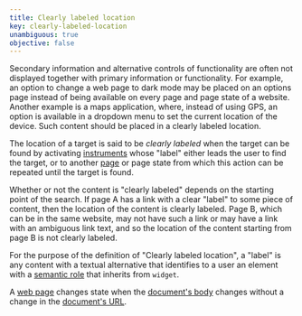 ```yaml
---
title: Clearly labeled location
key: clearly-labeled-location
unambiguous: true
objective: false
---
```


Secondary information and alternative controls of functionality are often not displayed together with primary information or functionality. For example, an option to change a web page to dark mode may be placed on an options page instead of being available on every page and page state of a website. Another example is a maps application, where, instead of using GPS, an option is available in a dropdown menu to set the current location of the device. Such content should be placed in a clearly labeled location.

The location of a target is said to be _clearly labeled_ when the target can be found by activating [instruments][] whose "label" either leads the user to find the target, or to another [page][web page] or page state from which this action can be repeated until the target is found.

Whether or not the content is "clearly labeled" depends on the starting point of the search. If page A has a link with a clear "label" to some piece of content, then the location of the content is clearly labeled. Page B, which can be in the same website, may not have such a link or may have a link with an ambiguous link text, and so the location of the content starting from page B is not clearly labeled.

For the purpose of the definition of "Clearly labeled location", a "label" is any content with a textual alternative that identifies to a user an element with a [semantic role][] that inherits from `widget`.

A [web page][] changes state when the [document's body][body] changes without a change in the [document's URL][URL].

[body]: https://html.spec.whatwg.org/#dom-document-body
[URL]: https://url.spec.whatwg.org/#concept-url
[instruments]: #instrument 'Definition of instrument'
[semantic role]: #semantic-role 'Definition of semantic role'
[web page]: #web-page-html 'Definition of web page'

